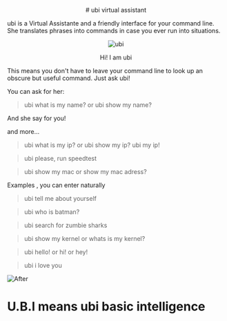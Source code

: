 <p align="center">
# ubi virtual assistant
</p>

ubi is a Virtual Assistante and a friendly interface for your command line.
She translates phrases into commands in case you ever run into situations.

<p align="center">
<img alt="ubi"
    src="https://design.ubuntu.com/wp-content/uploads/logo-canonical_symbol-black-hex.png">
</p>

<p align="center">
Hi! I am ubi
</p>



This means you don't have to leave your command line to look up an obscure but useful command. Just ask ubi!

You can ask for her:

> ubi what is my name? or ubi show my name? 

And she say for you!

and more...

> ubi what is my ip? or ubi show my ip? ubi my ip!

> ubi please, run speedtest

> ubi show my mac or show my mac adress?

Examples , you can enter naturally

> ubi tell me about yourself

> ubi who is batman?

> ubi search for zumbie sharks

> ubi show my kernel or whats is my kernel?

> ubi hello! or hi! or hey!

> ubi i love you

<img alt="After"
    src="https://fbcdn-sphotos-h-a.akamaihd.net/hphotos-ak-xfp1/t31.0-8/12694702_967356460006693_8402575353788021083_o.jpg">
</p>

# U.B.I means ubi basic intelligence 
